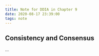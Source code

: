 ```yaml
---
title: Note for DDIA in Chapter 9
date: 2020-08-17 23:39:00
tags: note
---
```


## Consistency and Consensus

...
